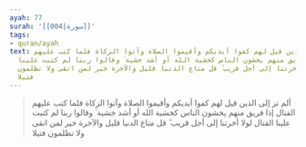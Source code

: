 ```yaml
---
ayah: 77
surah: '[[004|سورة]]'
tags:
- quran/ayah
text: ألم تر إلى الذين قيل لهم كفوا أيديكم وأقيموا الصلاة وآتوا الزكاة فلما كتب عليهم
  القتال إذا فريق منهم يخشون الناس كخشية الله أو أشد خشية ۚ وقالوا ربنا لم كتبت علينا
  القتال لولا أخرتنا إلى أجل قريب ۗ قل متاع الدنيا قليل والآخرة خير لمن اتقى ولا تظلمون
  فتيلا
---
```

> ألم تر إلى الذين قيل لهم كفوا أيديكم وأقيموا الصلاة وآتوا الزكاة فلما كتب عليهم القتال إذا فريق منهم يخشون الناس كخشية الله أو أشد خشية ۚ وقالوا ربنا لم كتبت علينا القتال لولا أخرتنا إلى أجل قريب ۗ قل متاع الدنيا قليل والآخرة خير لمن اتقى ولا تظلمون فتيلا
